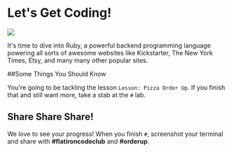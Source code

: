 # Let's Get Coding!

<img src="https://s3.amazonaws.com/after-school-assets/typing-fast.gif">

It's time to dive into Ruby, a powerful backend programming language powering all sorts of awesome websites like Kickstarter, The New York Times, Etsy, and many many other popular sites.

##Some Things You Should Know

You're going to be tackling the lesson `Lesson: Pizza Order Up`. If you finish that and still want more, take a stab at the `#` lab. 

## Share Share Share!

We love to see your progress! When you finish `#`, screenshot your terminal and share with **\#flatironcodeclub** and **\#orderup**.

